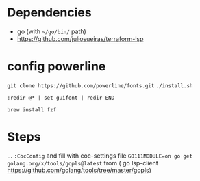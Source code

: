 # Dependencies
 - go (with `~/go/bin/` path)
 - https://github.com/juliosueiras/terraform-lsp


# config powerline

`git clone https://github.com/powerline/fonts.git`
`./install.sh`

`:redir @* | set guifont | redir END`

`brew install fzf`
# Steps
...
`:CocConfig` and fill with coc-settings file
`GO111MODULE=on go get golang.org/x/tools/gopls@latest` from ( go lsp-client https://github.com/golang/tools/tree/master/gopls)
